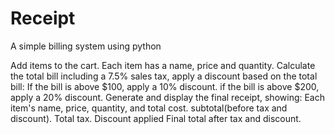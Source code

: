 # Receipt
A simple billing system using python

Add items to the cart. Each item has a name, price and quantity. Calculate the total bill including a 7.5% sales tax, apply a discount based on the total bill:
If the bill is above $100, apply a 10% discount.
if the bill is above $200, apply a 20% discount.
Generate and display the final receipt, showing:
Each item's name, price, quantity, and total cost.
subtotal(before tax and discount).
Total tax.
Discount applied
Final total after tax and discount.
